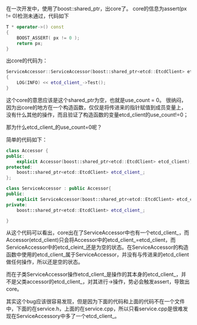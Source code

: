 在一次开发中，使用了boost::shared_ptr，出core了。
core的信息为assert(px != 0)检测未通过，代码如下
```c++
T * operator->() const
{
    BOOST_ASSERT( px != 0 );
    return px;
}
```
出core的代码为：
```c++
ServiceAccessor::ServiceAccessor(boost::shared_ptr<etcd::EtcdClient> etcd_client) : Accessor(etcd_client)
{
    LOG(INFO) << etcd_client_->Test();
}
```
这个core的意思应该是这个shared_ptr为空，也就是use_count = 0。
很纳闷，因为出core的地方在一个构造函数，仅仅是将传进来的指针赋值到成员变量上，没有什么其他的操作，而且验证了构造函数的变量etcd_client的use_count!=0；

那为什么etcd_client_的use_count=0呢？

简单的代码如下：
```c++
class Accessor {
public:
    explicit Accessor(boost::shared_ptr<etcd::EtcdClient> etcd_client);
protected:
    boost::shared_ptr<etcd::EtcdClient> etcd_client_;
};

class ServiceAccessor : public Accessor{
public:
    explicit ServiceAccessor(boost::shared_ptr<etcd::EtcdClient> etcd_client);
private:
    boost::shared_ptr<etcd::EtcdClient> etcd_client_;

}
```
从这个代码可以看出，core出在了ServiceAccessor中也有一个etcd_client_，而Accessor(etcd_client)只会将Accessor中的etcd_client_=etcd_client，而ServiceAccessor中的etcd_cleint_还是为空的状态。在ServiceAccessor的构造函数中使用的etcd_client_属于ServiceAccessor，并没有与传进来的etcd_client做任何操作，所以还是空的状态。

而在子类ServiceAccessor操作etcd_client_是操作的其本身的etcd_client_，并不是父类accessor的etcd_client_，对其进行->操作，势必会触发assert，导致出core。

其实这个bug应该很容易发现，但是因为下面的代码和上面的代码不在一个文件中，下面的在service.h，上面的在service.cpp，所以只看service.cpp是很难发现在ServiceAccessory中多了一个etcd_client_。

